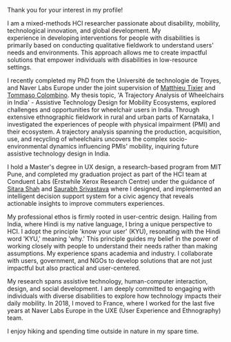 Thank you for your interest in my profile! 

I am a mixed-methods HCI researcher passionate about disability, mobility, technological innovation, and global development. My experience in developing interventions for people with disabilities is primarily based on conducting qualitative fieldwork to understand users' needs and environments. This approach allows me to create impactful solutions that empower individuals with disabilities in low-resource settings. 

I recently completed my PhD from the Université de technologie de Troyes, and Naver Labs Europe under the joint supervision of [Matthieu Tixier](https://dblp.org/pid/82/3967.html) and [Tommaso Colombino](https://dblp.org/pid/50/3140.html). My thesis topic, 'A Trajectory Analysis of Wheelchairs in India' - Assistive Technology Design for Mobility Ecosystems, explored challenges and opportunities for wheelchair users in India. Through extensive ethnographic fieldwork in rural and urban parts of Karnataka, I investigated the experiences of people with physical impairment (PMI) and their ecosystem. A trajectory analysis spanning the production, acquisition, use, and recycling of wheelchairs uncovers the complex socio-environmental dynamics influencing PMIs' mobility, inquiring future assistive technology design in India.

I hold a Master's degree in UX design, a research-based program from MIT Pune, and completed my graduation project as part of the HCI team at Conduent Labs (Erstwhile Xerox Research Centre) under the guidance of [Sitara Shah](https://dl.acm.org/profile/99659305474)  and [Saurabh Srivastava](https://dl.acm.org/profile/81498656208)  where I designed, and implemented an intelligent decision support system for a civic agency that reveals actionable insights to improve commuters experiences.

My professional ethos is firmly rooted in user-centric design. Hailing from India, where Hindi is my native language, I bring a unique perspective to HCI. I adopt the principle 'know your user' (KYU), resonating with the Hindi word 'KYU,' meaning 'why.' This principle guides my belief in the power of working closely with people to understand their needs rather than making assumptions. My experience spans academia and industry. I collaborate with users, government, and NGOs to develop solutions that are not just impactful but also practical and user-centered.

My research spans assistive technology, human-computer interaction, design, and social development. I am deeply committed to engaging with individuals with diverse disabilities to explore how technology impacts their daily mobility. In 2018, I moved to France, where I worked for the last five years at Naver Labs Europe in the UXE (User Experience and Ethnography) team. 

I enjoy hiking and spending time outside in nature in my spare time.





